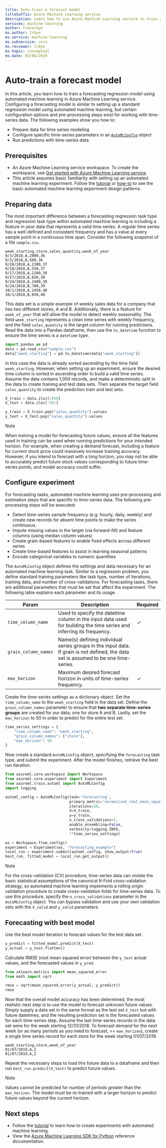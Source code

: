```yaml
---
title: Auto-train a forecast model
titleSuffix: Azure Machine Learning service
description: Learn how to use Azure Machine Learning service to train a forecasting regression model using automated machine learning.
services: machine-learning
author: trevorbye
ms.author: trbye
ms.service: machine-learning
ms.subservice: core
ms.reviewer: trbye
ms.topic: conceptual
ms.date: 03/08/2019
---
```


# Auto-train a forecast model

In this article, you learn how to train a forecasting regression model using automated machine learning in Azure Machine Learning service. Configuring a forecasting model is similar to setting up a standard regression model using automated machine learning, but certain configuration options and pre-processing steps exist for working with time-series data. The following examples show you how to:

* Prepare data for time series modeling
* Configure specific time-series parameters in an [`AutoMLConfig`](https://docs.microsoft.com/python/api/azureml-train-automl/azureml.train.automl.automlconfig.automlconfig?view=azure-ml-py) object
* Run predictions with time-series data

## Prerequisites

* An Azure Machine Learning service workspace. To create the workspace, see [Get started with Azure Machine Learning service](quickstart-get-started.md).
* This article assumes basic familiarity with setting up an automated machine learning experiment. Follow the [tutorial](tutorial-auto-train-models.md) or [how-to](how-to-configure-auto-train.md) to see the basic automated machine learning experiment design patterns.

## Preparing data

The most important difference between a forecasting regression task type and regression task type within automated machine learning is including a feature in your data that represents a valid time series. A regular time series has a well-defined and consistent frequency and has a value at every sample point in a continuous time span. Consider the following snapshot of a file `sample.csv`.

    week_starting,store,sales_quantity,week_of_year
    9/3/2018,A,2000,36
    9/3/2018,B,600,36
    9/10/2018,A,2300,37
    9/10/2018,B,550,37
    9/17/2018,A,2100,38
    9/17/2018,B,650,38
    9/24/2018,A,2400,39
    9/24/2018,B,700,39
    10/1/2018,A,2450,40
    10/1/2018,B,650,40

This data set is a simple example of weekly sales data for a company that has two different stores, A and B. Additionally, there is a feature for `week_of_year` that will allow the model to detect weekly seasonality. The field `week_starting` represents a clean time series with weekly frequency, and the field `sales_quantity` is the target column for running predictions. Read the data into a Pandas dataframe, then use the `to_datetime` function to ensure the time series is a `datetime` type.

```python
import pandas as pd
data = pd.read_csv("sample.csv")
data["week_starting"] = pd.to_datetime(data["week_starting"])
```

In this case the data is already sorted ascending by the time field `week_starting`. However, when setting up an experiment, ensure the desired time column is sorted in ascending order to build a valid time series. Assume the data contains 1,000 records, and make a deterministic split in the data to create training and test data sets. Then separate the target field `sales_quantity` to create the prediction train and test sets.

```python
X_train = data.iloc[:950]
X_test = data.iloc[-50:]

y_train = X_train.pop("sales_quantity").values
y_test = X_test.pop("sales_quantity").values
```

> [!NOTE]
> When training a model for forecasting future values, ensure all the features used in
> training can be used when running predictions for your intended horizon. For example, when
> creating a demand forecast, including a feature for current stock price could massively
> increase training accuracy. However, if you intend to forecast with a long horizon, you may
> not be able to accurately predict future stock values corresponding to future time-series
> points, and model accuracy could suffer.

## Configure experiment

For forecasting tasks, automated machine learning uses pre-processing and estimation steps that are specific to time-series data. The following pre-processing steps will be executed:

* Detect time-series sample frequency (e.g. hourly, daily, weekly) and create new records for absent time points to make the series continuous.
* Impute missing values in the target (via forward-fill) and feature columns (using median column values)
* Create grain-based features to enable fixed effects across different series
* Create time-based features to assist in learning seasonal patterns
* Encode categorical variables to numeric quantities

The `AutoMLConfig` object defines the settings and data necessary for an automated machine learning task. Similar to a regression problem, you define standard training parameters like task type, number of iterations, training data, and number of cross-validations. For forecasting tasks, there are additional parameters that must be set that affect the experiment. The following table explains each parameter and its usage.

| Param | Description | Required |
|-------|-------|-------|
|`time_column_name`|Used to specify the datetime column in the input data used for building the time series and inferring its frequency.|✓|
|`grain_column_names`|Name(s) defining individual series groups in the input data. If grain is not defined, the data set is assumed to be one time-series.||
|`max_horizon`|Maximum desired forecast horizon in units of time-series frequency.|✓|

Create the time-series settings as a dictionary object. Set the `time_column_name` to the `week_starting` field in the data set. Define the `grain_column_names` parameter to ensure that **two separate time-series groups** are created for our data; one for store A and B. Lastly, set the `max_horizon` to 50 in order to predict for the entire test set.

```python
time_series_settings = {
    "time_column_name": "week_starting",
    "grain_column_names": ["store"],
    "max_horizon": 50
}
```

Now create a standard `AutoMLConfig` object, specifying the `forecasting` task type, and submit the experiment. After the model finishes, retrieve the best run iteration.

```python
from azureml.core.workspace import Workspace
from azureml.core.experiment import Experiment
from azureml.train.automl import AutoMLConfig
import logging

automl_config = AutoMLConfig(task='forecasting',
                             primary_metric='normalized_root_mean_squared_error',
                             iterations=10,
                             X=X_train,
                             y=y_train,
                             n_cross_validations=5,
                             enable_ensembling=False,
                             verbosity=logging.INFO,
                             **time_series_settings)

ws = Workspace.from_config()
experiment = Experiment(ws, "forecasting_example")
local_run = experiment.submit(automl_config, show_output=True)
best_run, fitted_model = local_run.get_output()
```

> [!NOTE]
> For the cross-validation (CV) procedure, time-series data can violate the basic statistical assumptions of the canonical K-Fold cross-validation strategy, so
> automated machine learning implements a rolling origin validation procedure to create cross-validation folds for time-series data. To use this procedure, specify the
> `n_cross_validations` parameter in the `AutoMLConfig` object. You can bypass validation and use your own validation sets with the `X_valid` and `y_valid` parameters.

## Forecasting with best model

Use the best model iteration to forecast values for the test data set.

```python
y_predict = fitted_model.predict(X_test)
y_actual = y_test.flatten()
```

Calculate RMSE (root mean squared error) between the `y_test` actual values, and the forecasted values in `y_pred`.

```python
from sklearn.metrics import mean_squared_error
from math import sqrt

rmse = sqrt(mean_squared_error(y_actual, y_predict))
rmse
```

Now that the overall model accuracy has been determined, the most realistic next step is to use the model to forecast unknown future values. Simply supply a data set in the same format as the test set `X_test` but with future datetimes, and the resulting prediction set is the forecasted values for each time-series step. Assume the last time-series records in the data set were for the week starting 12/31/2018. To forecast demand for the next week (or as many periods as you need to forecast, <= `max_horizon`), create a single time series record for each store for the week starting 01/07/2019.

    week_starting,store,week_of_year
    01/07/2019,A,2
    01/07/2019,A,2

Repeat the necessary steps to load this future data to a dataframe and then run `best_run.predict(X_test)` to predict future values.

> [!NOTE]
> Values cannot be predicted for number of periods greater than the `max_horizon`. The model must be re-trained with a larger horizon to predict future values beyond
> the current horizon.

## Next steps

* Follow the [tutorial](tutorial-auto-train-models.md) to learn how to create experiments with automated machine learning.
* View the [Azure Machine Learning SDK for Python](https://aka.ms/aml-sdk) reference documentation.
